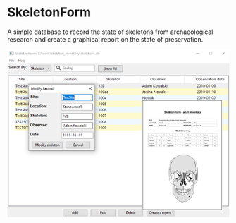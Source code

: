 # SkeletonForm
A simple database to record the state of skeletons from archaeological research and create a graphical report on the state of preservation.

![Screen](/doc/screen.png)
